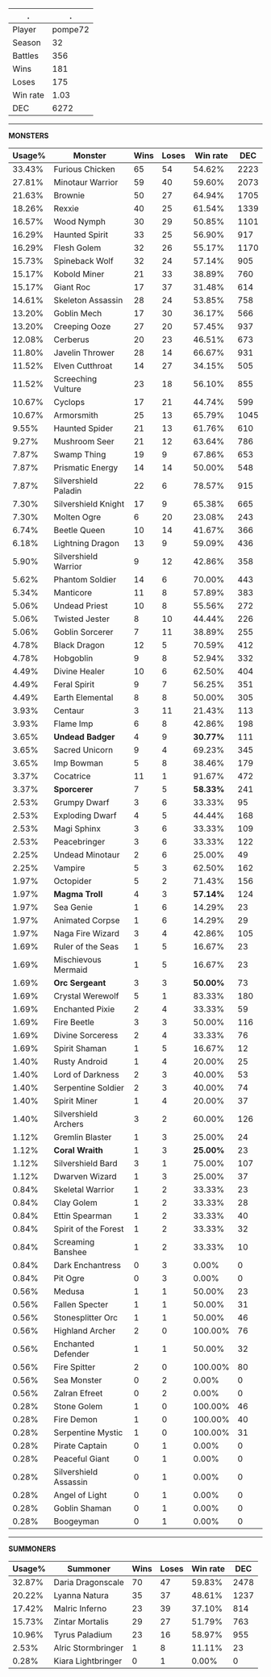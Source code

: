 .|.
|-|-
Player|pompe72
Season|32
Battles|356
Wins|181
Loses|175
Win rate|1.03
DEC|6272

---
**MONSTERS**

Usage%|Monster|Wins|Loses|Win rate|DEC|
-|-|-|-|-|-|
33.43%|Furious Chicken|65|54|54.62%|2223|
27.81%|Minotaur Warrior|59|40|59.60%|2073|
21.63%|Brownie|50|27|64.94%|1705|
18.26%|Rexxie|40|25|61.54%|1339|
16.57%|Wood Nymph|30|29|50.85%|1101|
16.29%|Haunted Spirit|33|25|56.90%|917|
16.29%|Flesh Golem|32|26|55.17%|1170|
15.73%|Spineback Wolf|32|24|57.14%|905|
15.17%|Kobold Miner|21|33|38.89%|760|
15.17%|Giant Roc|17|37|31.48%|614|
14.61%|Skeleton Assassin|28|24|53.85%|758|
13.20%|Goblin Mech|17|30|36.17%|566|
13.20%|Creeping Ooze|27|20|57.45%|937|
12.08%|Cerberus|20|23|46.51%|673|
11.80%|Javelin Thrower|28|14|66.67%|931|
11.52%|Elven Cutthroat|14|27|34.15%|505|
11.52%|Screeching Vulture|23|18|56.10%|855|
10.67%|Cyclops|17|21|44.74%|599|
10.67%|Armorsmith|25|13|65.79%|1045|
9.55%|Haunted Spider|21|13|61.76%|610|
9.27%|Mushroom Seer|21|12|63.64%|786|
7.87%|Swamp Thing|19|9|67.86%|653|
7.87%|Prismatic Energy|14|14|50.00%|548|
7.87%|Silvershield Paladin|22|6|78.57%|915|
7.30%|Silvershield Knight|17|9|65.38%|665|
7.30%|Molten Ogre|6|20|23.08%|243|
6.74%|Beetle Queen|10|14|41.67%|366|
6.18%|Lightning Dragon|13|9|59.09%|436|
5.90%|Silvershield Warrior|9|12|42.86%|358|
5.62%|Phantom Soldier|14|6|70.00%|443|
5.34%|Manticore|11|8|57.89%|383|
5.06%|Undead Priest|10|8|55.56%|272|
5.06%|Twisted Jester|8|10|44.44%|226|
5.06%|Goblin Sorcerer|7|11|38.89%|255|
4.78%|Black Dragon|12|5|70.59%|412|
4.78%|Hobgoblin|9|8|52.94%|332|
4.49%|Divine Healer|10|6|62.50%|404|
4.49%|Feral Spirit|9|7|56.25%|351|
4.49%|Earth Elemental|8|8|50.00%|305|
3.93%|Centaur|3|11|21.43%|113|
3.93%|Flame Imp|6|8|42.86%|198|
3.65%|**Undead Badger**|4|9|**30.77%**|111|
3.65%|Sacred Unicorn|9|4|69.23%|345|
3.65%|Imp Bowman|5|8|38.46%|179|
3.37%|Cocatrice|11|1|91.67%|472|
3.37%|**Sporcerer**|7|5|**58.33%**|241|
2.53%|Grumpy Dwarf|3|6|33.33%|95|
2.53%|Exploding Dwarf|4|5|44.44%|168|
2.53%|Magi Sphinx|3|6|33.33%|109|
2.53%|Peacebringer|3|6|33.33%|122|
2.25%|Undead Minotaur|2|6|25.00%|49|
2.25%|Vampire|5|3|62.50%|162|
1.97%|Octopider|5|2|71.43%|156|
1.97%|**Magma Troll**|4|3|**57.14%**|124|
1.97%|Sea Genie|1|6|14.29%|23|
1.97%|Animated Corpse|1|6|14.29%|29|
1.97%|Naga Fire Wizard|3|4|42.86%|105|
1.69%|Ruler of the Seas|1|5|16.67%|23|
1.69%|Mischievous Mermaid|1|5|16.67%|23|
1.69%|**Orc Sergeant**|3|3|**50.00%**|73|
1.69%|Crystal Werewolf|5|1|83.33%|180|
1.69%|Enchanted Pixie|2|4|33.33%|59|
1.69%|Fire Beetle|3|3|50.00%|116|
1.69%|Divine Sorceress|2|4|33.33%|76|
1.69%|Spirit Shaman|1|5|16.67%|12|
1.40%|Rusty Android|1|4|20.00%|25|
1.40%|Lord of Darkness|2|3|40.00%|53|
1.40%|Serpentine Soldier|2|3|40.00%|74|
1.40%|Spirit Miner|1|4|20.00%|37|
1.40%|Silvershield Archers|3|2|60.00%|126|
1.12%|Gremlin Blaster|1|3|25.00%|24|
1.12%|**Coral Wraith**|1|3|**25.00%**|23|
1.12%|Silvershield Bard|3|1|75.00%|107|
1.12%|Dwarven Wizard|1|3|25.00%|37|
0.84%|Skeletal Warrior|1|2|33.33%|23|
0.84%|Clay Golem|1|2|33.33%|28|
0.84%|Ettin Spearman|1|2|33.33%|40|
0.84%|Spirit of the Forest|1|2|33.33%|32|
0.84%|Screaming Banshee|1|2|33.33%|10|
0.84%|Dark Enchantress|0|3|0.00%|0|
0.84%|Pit Ogre|0|3|0.00%|0|
0.56%|Medusa|1|1|50.00%|23|
0.56%|Fallen Specter|1|1|50.00%|31|
0.56%|Stonesplitter Orc|1|1|50.00%|46|
0.56%|Highland Archer|2|0|100.00%|76|
0.56%|Enchanted Defender|1|1|50.00%|32|
0.56%|Fire Spitter|2|0|100.00%|80|
0.56%|Sea Monster|0|2|0.00%|0|
0.56%|Zalran Efreet|0|2|0.00%|0|
0.28%|Stone Golem|1|0|100.00%|46|
0.28%|Fire Demon|1|0|100.00%|40|
0.28%|Serpentine Mystic|1|0|100.00%|31|
0.28%|Pirate Captain|0|1|0.00%|0|
0.28%|Peaceful Giant|0|1|0.00%|0|
0.28%|Silvershield Assassin|0|1|0.00%|0|
0.28%|Angel of Light|0|1|0.00%|0|
0.28%|Goblin Shaman|0|1|0.00%|0|
0.28%|Boogeyman|0|1|0.00%|0|

---
**SUMMONERS**

Usage%|Summoner|Wins|Loses|Win rate|DEC|
-|-|-|-|-|-|
32.87%|Daria Dragonscale|70|47|59.83%|2478|
20.22%|Lyanna Natura|35|37|48.61%|1237|
17.42%|Malric Inferno|23|39|37.10%|814|
15.73%|Zintar Mortalis|29|27|51.79%|763|
10.96%|Tyrus Paladium|23|16|58.97%|955|
2.53%|Alric Stormbringer|1|8|11.11%|23|
0.28%|Kiara Lightbringer|0|1|0.00%|0|
